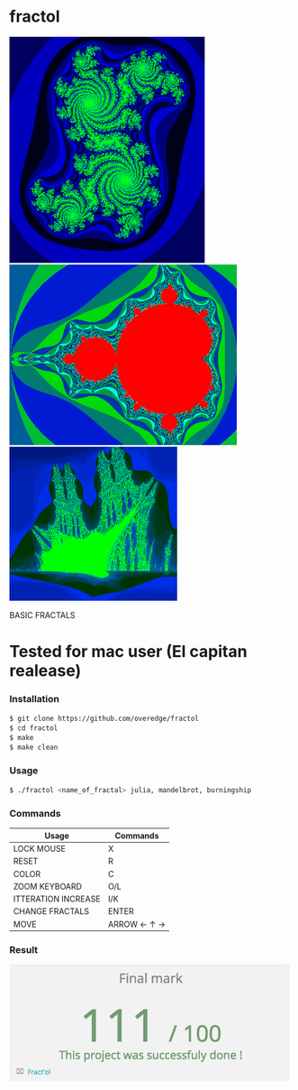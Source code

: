 # fractol
![Image of Screen](https://github.com/overedge/fractol/blob/master/screen.png?raw=true)
![Image of Screen](https://github.com/overedge/fractol/blob/master/screen1.png?raw=true)
![Image of Screen](https://github.com/overedge/fractol/blob/master/screen2.png?raw=true)

BASIC FRACTALS
# Tested for mac user (El capitan realease)

### Installation
```sh
$ git clone https://github.com/overedge/fractol
$ cd fractol
$ make
$ make clean
```
### Usage
```sh
$ ./fractol <name_of_fractal> julia, mandelbrot, burningship
```
### Commands
| Usage       | Commands |
| ------------- | ------------- |
| LOCK MOUSE  | X|
| RESET  | R |
| COLOR  | C  |
| ZOOM KEYBOARD |  O/L  |
| ITTERATION INCREASE  |  I/K |
| CHANGE FRACTALS  | ENTER  |
| MOVE  | ARROW ← ↑ →  |

### Result
![Image of Result](https://github.com/overedge/fractol/blob/master/result.png?raw=true)

